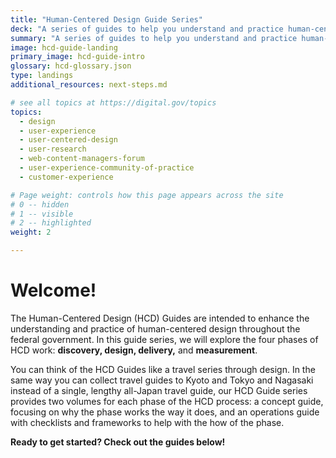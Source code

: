 ```yaml
---
title: "Human-Centered Design Guide Series"
deck: "A series of guides to help you understand and practice human-centered design."
summary: "A series of guides to help you understand and practice human-centered design."
image: hcd-guide-landing
primary_image: hcd-guide-intro
glossary: hcd-glossary.json
type: landings
additional_resources: next-steps.md

# see all topics at https://digital.gov/topics
topics:
  - design
  - user-experience
  - user-centered-design
  - user-research
  - web-content-managers-forum
  - user-experience-community-of-practice
  - customer-experience

# Page weight: controls how this page appears across the site
# 0 -- hidden
# 1 -- visible
# 2 -- highlighted
weight: 2

---
```


# Welcome!

The Human-Centered Design (HCD) Guides are intended to enhance the understanding and practice of human-centered design throughout the federal government. In this guide series, we will explore the four phases of HCD work: **discovery, design, delivery,** and **measurement**.

You can think of the HCD Guides like a travel series through design. In the same way you can collect travel guides to Kyoto and Tokyo and Nagasaki instead of a single, lengthy all-Japan travel guide, our HCD Guide series provides two volumes for each phase of the HCD process: a concept guide, focusing on why the phase works the way it does, and an operations guide with checklists and frameworks to help with the how of the phase.

**Ready to get started? Check out the guides below!**
